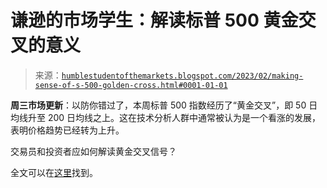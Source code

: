 <!--yml

category: 未分类

日期：2024-05-18 01:33:33

-->

# 谦逊的市场学生：解读标普 500 黄金交叉的意义

> 来源：[`humblestudentofthemarkets.blogspot.com/2023/02/making-sense-of-s-500-golden-cross.html#0001-01-01`](https://humblestudentofthemarkets.blogspot.com/2023/02/making-sense-of-s-500-golden-cross.html#0001-01-01)

**周三市场更新**：以防你错过了，本周标普 500 指数经历了“黄金交叉”，即 50 日均线升至 200 日均线之上。这在技术分析人群中通常被认为是一个看涨的发展，表明价格趋势已经转为上升。

交易员和投资者应如何解读黄金交叉信号？

全文可以在[这里](https://humblestudentofthemarkets.com/2023/02/08/making-sense-of-the-sp-500-golden-cross/)找到。
